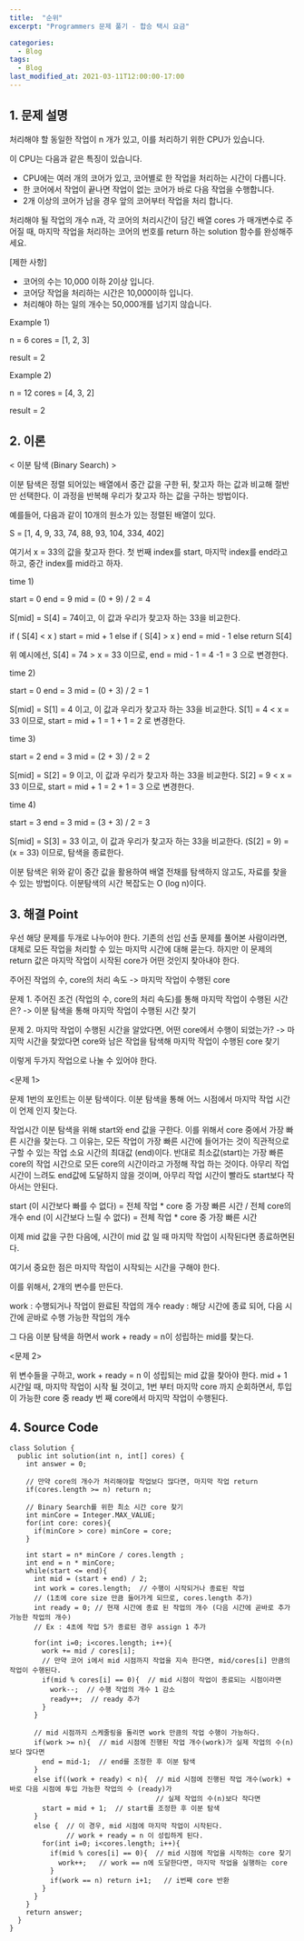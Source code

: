 ```yaml
---
title:  "순위"
excerpt: "Programmers 문제 풀기 - 합승 택시 요금"

categories:
  - Blog
tags:
  - Blog
last_modified_at: 2021-03-11T12:00:00-17:00
---
```


## 1. 문제 설명

  처리해야 할 동일한 작업이 n 개가 있고, 이를 처리하기 위한 CPU가 있습니다.

  이 CPU는 다음과 같은 특징이 있습니다.

 - CPU에는 여러 개의 코어가 있고, 코어별로 한 작업을 처리하는 시간이 다릅니다.
 - 한 코어에서 작업이 끝나면 작업이 없는 코어가 바로 다음 작업을 수행합니다.
 - 2개 이상의 코어가 남을 경우 앞의 코어부터 작업을 처리 합니다.

  처리해야 될 작업의 개수 n과, 각 코어의 처리시간이 담긴 배열 cores 가 매개변수로 주어질 때, 마지막 작업을 처리하는 코어의 번호를 return 하는 solution 함수를 완성해주세요.


[제한 사항]

 - 코어의 수는 10,000 이하 2이상 입니다.
 - 코어당 작업을 처리하는 시간은 10,000이하 입니다.
 - 처리해야 하는 일의 개수는 50,000개를 넘기지 않습니다.


Example 1)

n = 6
cores = [1, 2, 3]

result = 2


Example 2)

n = 12
cores = [4, 3, 2]

result = 2



## 2. 이론

< 이분 탐색 (Binary Search) >

  이분 탐색은 정렬 되어있는 배열에서 중간 값을 구한 뒤, 찾고자 하는 값과 비교해 절반만 선택한다. 이 과정을 반복해 우리가 찾고자 하는 값을 구하는 방법이다.

  예를들어, 다음과 같이 10개의 원소가 있는 정렬된 배열이 있다.

S = [1, 4, 9, 33, 74, 88, 93, 104, 334, 402]

  여기서 x = 33의 값을 찾고자 한다. 첫 번째 index를 start, 마지막 index를 end라고 하고, 중간 index를 mid라고 하자.

time 1)

start = 0
end = 9
mid = (0 + 9) / 2 = 4

  S[mid] = S[4] = 74이고, 이 값과 우리가 찾고자 하는 33을 비교한다.

if ( S[4] < x ) start = mid + 1
else if ( S[4] > x ) end = mid - 1
else return S[4]  

  위 예시에선, S[4] = 74 > x = 33 이므로, end = mid - 1 = 4 -1 = 3 으로 변경한다.

time 2)

start = 0
end = 3
mid = (0 + 3) / 2 = 1

  S[mid] = S[1] = 4 이고, 이 값과 우리가 찾고자 하는 33을 비교한다.
  S[1] = 4 < x = 33 이므로, start = mid + 1 = 1 + 1 = 2 로 변경한다.

time 3)

start = 2
end = 3
mid = (2 + 3) / 2 = 2


  S[mid] = S[2] = 9 이고, 이 값과 우리가 찾고자 하는 33을 비교한다.
  S[2] = 9 < x = 33 이므로, start = mid + 1 = 2 + 1 = 3 으로 변경한다.
 
time 4)

start = 3
end = 3
mid = (3 + 3) / 2 = 3


  S[mid] = S[3] = 33 이고, 이 값과 우리가 찾고자 하는 33을 비교한다.
  (S[2] = 9) = (x = 33) 이므로, 탐색을 종료한다.
  
  이분 탐색은 위와 같이 중간 값을 활용하여 배열 전채를 탐색하지 않고도, 자료를 찾을 수 있는 방법이다. 이분탐색의 시간 복잡도는 O (log n)이다. 


## 3. 해결 Point

  우선 해당 문제를 두개로 나누어야 한다. 기존의 선입 선출 문제를 풀어본 사람이라면, 대체로 모든 작업을 처리할 수 있는 마지막 시간에 대해 묻는다. 하지만 이 문제의 return 값은 마지막 작업이 시작된 core가 어떤 것인지 찾아내야 한다. 

  주어진 작업의 수, core의 처리 속도 -> 마지막 작업이 수행된 core

  문제 1. 주어진 조건 (작업의 수, core의 처리 속도)를 통해 마지막 작업이 수행된 시간은?
    -> 이분 탐색을 통해 마지막 작업이 수행된 시간 찾기

  문제 2. 마지막 작업이 수행된 시간을 알았다면, 어떤 core에서 수행이 되었는가?
    -> 마지막 시간을 찾았다면 core와 남은 작업을 탐색해 마지막 작업이 수행된 core 찾기

  이렇게 두가지 작업으로 나눌 수 있어야 한다.

  <문제 1>

  문제 1번의 포인트는 이분 탐색이다. 이분 탐색을 통해 어느 시점에서 마지막 작업 시간이 언제 인지 찾는다.

  작업시간 이분 탐색을 위해 start와 end 값을 구한다. 이를 위해서 core 중에서 가장 빠른 시간을 찾는다. 그 이유는, 모든 작업이 가장 빠른 시간에 들어가는 것이 직관적으로 구할 수 있는 작업 소요 시간의 최대값 (end)이다. 반대로 최소값(start)는 가장 빠른 core의 작업 시간으로 모든 core의 시간이라고 가정해 작업 하는 것이다. 아무리 작업 시간이 느려도 end값에 도달하지 않을 것이며, 아무리 작업 시간이 빨라도 start보다 작아서는 안된다. 

start (이 시간보다 빠를 수 없다) = 전체 작업 * core 중 가장 빠른 시간 / 전체 core의 개수
end (이 시간보다 느릴 수 없다) = 전체 작업 * core 중 가장 빠른 시간

  이제 mid 값을 구한 다음에, 시간이 mid 값 일 때 마지막 작업이 시작된다면 종료하면된다. 

  여기서 중요한 점은 마지막 작업이 시작되는 시간을 구해야 한다.

  이를 위해서, 2개의 변수를 만든다.

work : 수행되거나 작업이 완료된 작업의 개수
ready : 해당 시간에 종료 되어, 다음 시간에 곧바로 수행 가능한 작업의 개수

  그 다음 이분 탐색을 하면서 work + ready = n이 성립하는 mid를 찾는다.

  <문제 2>

  위 변수들을 구하고, work + ready = n 이 성립되는 mid 값을 찾아야 한다. mid + 1 시간일 때, 마지막 작업이 시작 될 것이고, 1번 부터 마지막 core 까지 순회하면서, 투입이 가능한 core 중 ready 번 째 core에서 마지막 작업이 수행된다.


## 4. Source Code


```
class Solution {
  public int solution(int n, int[] cores) {
    int answer = 0;

    // 만약 core의 개수가 처리해야할 작업보다 많다면, 마지막 작업 return
    if(cores.length >= n) return n;

    // Binary Search를 위한 최소 시간 core 찾기
    int minCore = Integer.MAX_VALUE;
    for(int core: cores){
      if(minCore > core) minCore = core;
    }

    int start = n* minCore / cores.length ;
    int end = n * minCore;
    while(start <= end){
      int mid = (start + end) / 2;
      int work = cores.length;  // 수행이 시작되거나 종료된 작업
      // (1초에 core size 만큼 들어가게 되므로, cores.length 추가)
      int ready = 0; // 현재 시간에 종료 된 작업의 개수 (다음 시간에 곧바로 추가 가능한 작업의 개수)
      // Ex : 4초에 작업 5가 종료된 경우 assign 1 추가

      for(int i=0; i<cores.length; i++){
        work += mid / cores[i];
        // 만약 코어 i에서 mid 시점까지 작업을 지속 한다면, mid/cores[i] 만큼의 작업이 수행된다.
        if(mid % cores[i] == 0){  // mid 시점이 작업이 종료되는 시점이라면
          work--;  // 수행 작업의 개수 1 감소
          ready++;  // ready 추가
        }
      }

      // mid 시점까지 스케줄링을 돌리면 work 만큼의 작업 수행이 가능하다.
      if(work >= n){  // mid 시점에 진행된 작업 개수(work)가 실제 작업의 수(n)보다 많다면
        end = mid-1;  // end를 조정한 후 이분 탐색
      }
      else if((work + ready) < n){  // mid 시점에 진행된 작업 개수(work) + 바로 다음 시점에 투입 가능한 작업의 수 (ready)가
                                    // 실제 작업의 수(n)보다 작다면
        start = mid + 1;  // start를 조정한 후 이분 탐색
      }
      else {  // 이 경우, mid 시점에 마지막 작업이 시작된다.
              // work + ready = n 이 성립하게 된다.
        for(int i=0; i<cores.length; i++){
          if(mid % cores[i] == 0){  // mid 시점에 작업을 시작하는 core 찾기
            work++;   // work == n에 도달한다면, 마지막 작업을 실행하는 core
          }
          if(work == n) return i+1;   // i번째 core 반환
        }
      }
    }
    return answer;
  }
}



```